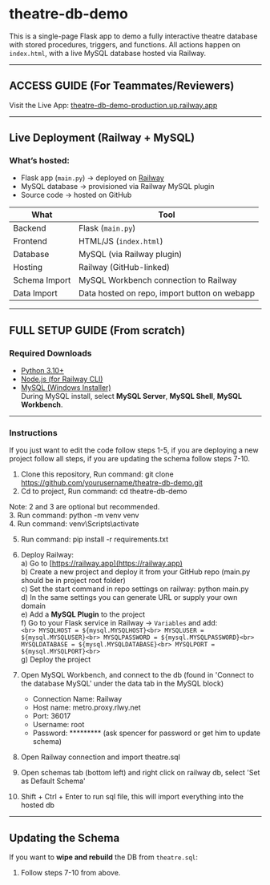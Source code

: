 # theatre-db-demo

This is a single-page Flask app to demo a fully interactive theatre database with stored procedures, triggers, and functions. All actions happen on `index.html`, with a live MySQL database hosted via Railway.<br>

---

## ACCESS GUIDE (For Teammates/Reviewers)

Visit the Live App: [theatre-db-demo-production.up.railway.app](https://theatre-db-demo-production.up.railway.app/)<br>

---

## Live Deployment (Railway + MySQL)
### What’s hosted:
- Flask app (`main.py`) → deployed on [Railway](https://railway.app)<br>
- MySQL database → provisioned via Railway MySQL plugin<br>
- Source code → hosted on GitHub<br>

| What            | Tool                                        |
|-----------------|---------------------------------------------|
| Backend         | Flask (`main.py`)                           |
| Frontend        | HTML/JS (`index.html`)                      |
| Database        | MySQL (via Railway plugin)                  |
| Hosting         | Railway (GitHub-linked)                     |
| Schema Import   | MySQL Workbench connection to Railway       |
| Data Import     | Data hosted on repo, import button on webapp|

---

## FULL SETUP GUIDE (From scratch)
### Required Downloads
- [Python 3.10+](https://www.python.org/downloads/)<br>
- [Node.js (for Railway CLI)](https://nodejs.org/)<br>
- [MySQL (Windows Installer)](https://dev.mysql.com/downloads/installer/)<br>
During MySQL install, select **MySQL Server**, **MySQL Shell**, **MySQL Workbench**.<br>

---

### Instructions

If you just want to edit the code follow steps 1-5, if you are deploying a new project follow all steps,
if you are updating the schema follow steps 7-10.<br>

1. Clone this repository, Run command: git clone https://github.com/yourusername/theatre-db-demo.git<br>
2. Cd to project, Run command: cd theatre-db-demo<br>

Note: 2 and 3 are optional but recommended.<br>
3. Run command: python -m venv venv<br>
4. Run command: venv\Scripts\activate<br>

5. Run command: pip install -r requirements.txt<br> 

6. Deploy Railway:<br> 
    a) Go to [https://railway.app](https://railway.app)<br>
    b) Create a new project and deploy it from your GitHub repo (main.py should be in project root folder)<br>
    c) Set the start command in repo settings on railway: python main.py<br>
    d) In the same settings you can generate URL or supply your own domain<br>
    e) Add a **MySQL Plugin** to the project<br>
    f) Go to your Flask service in Railway → `Variables` and add:<br>
        ```<br>
        MYSQLHOST = ${mysql.MYSQLHOST}<br>
        MYSQLUSER = ${mysql.MYSQLUSER}<br>
        MYSQLPASSWORD = ${mysql.MYSQLPASSWORD}<br>
        MYSQLDATABASE = ${mysql.MYSQLDATABASE}<br>
        MYSQLPORT = ${mysql.MYSQLPORT}<br>
        ```<br> 
    g) Deploy the project<br>

7. Open MySQL Workbench, and connect to the db (found in 'Connect to the database MySQL' under the data tab in the MySQL block)<br>
    - Connection Name: Railway<br>
    - Host name: metro.proxy.rlwy.net<br>
    - Port: 36017<br>
    - Username: root<br>
    - Password: ********* (ask spencer for password or get him to update schema)<br>

8. Open Railway connection and import theatre.sql<br>
9. Open schemas tab (bottom left) and right click on railway db, select 'Set as Default Schema'<br>
10. Shift + Ctrl + Enter to run sql file, this will import everything into the hosted db<br>

---

## Updating the Schema
If you want to **wipe and rebuild** the DB from `theatre.sql`:<br>

1. Follow steps 7-10 from above.<br>